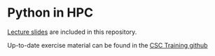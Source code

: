 # Python in HPC

[Lecture slides](lecture-slides.pdf) are included in this repository.

Up-to-date exercise material can be found in the [CSC Training github](https://github.com/csc-training/hpc-python)
